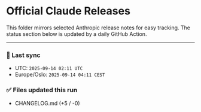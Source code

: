 # Official Claude Releases

This folder mirrors selected Anthropic release notes for easy tracking.
The status section below is updated by a daily GitHub Action.


---

<!-- sync-status:start -->

### 🔄 Last sync
- UTC: `2025-09-14 02:11 UTC`
- Europe/Oslo: `2025-09-14 04:11 CEST`

### ✅ Files updated this run

- CHANGELOG.md (+5 / -0)<!-- sync-status:end -->
























